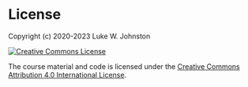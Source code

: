 # License

Copyright (c) 2020-2023 Luke W. Johnston

<a rel="license" href="https://creativecommons.org/licenses/by/4.0/"><img src="https://i.creativecommons.org/l/by/4.0/88x31.png" alt="Creative Commons License" style="border-width:0"/></a>

The course material and code is licensed under the [Creative Commons
Attribution 4.0 International
License](https://creativecommons.org/licenses/by/4.0/).

